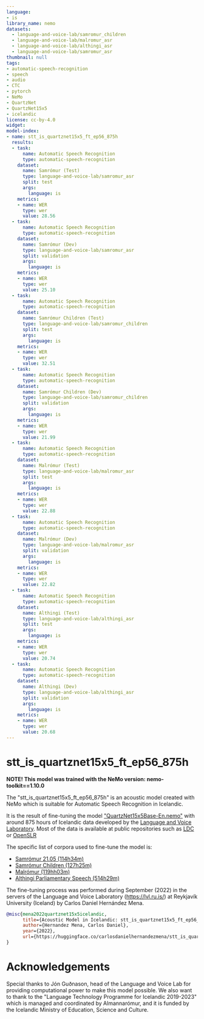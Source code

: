 ```yaml
---
language:
- is
library_name: nemo
datasets:
  - language-and-voice-lab/samromur_children
  - language-and-voice-lab/malromur_asr
  - language-and-voice-lab/althingi_asr
  - language-and-voice-lab/samromur_asr
thumbnail: null
tags:
- automatic-speech-recognition
- speech
- audio
- CTC
- pytorch
- NeMo
- QuartzNet
- QuartzNet15x5
- icelandic
license: cc-by-4.0
widget:
model-index:
- name: stt_is_quartznet15x5_ft_ep56_875h
  results:
  - task:
      name: Automatic Speech Recognition
      type: automatic-speech-recognition
    dataset:
      name: Samrómur (Test)
      type: language-and-voice-lab/samromur_asr
      split: test
      args: 
        language: is
    metrics:
    - name: WER
      type: wer
      value: 28.56
  - task:
      name: Automatic Speech Recognition
      type: automatic-speech-recognition
    dataset:
      name: Samrómur (Dev)
      type: language-and-voice-lab/samromur_asr
      split: validation
      args: 
        language: is
    metrics:
    - name: WER
      type: wer
      value: 25.10
  - task:
      name: Automatic Speech Recognition
      type: automatic-speech-recognition
    dataset:
      name: Samrómur Children (Test)
      type: language-and-voice-lab/samromur_children
      split: test
      args: 
        language: is
    metrics:
    - name: WER
      type: wer
      value: 32.51
  - task:
      name: Automatic Speech Recognition
      type: automatic-speech-recognition
    dataset:
      name: Samrómur Children (Dev)
      type: language-and-voice-lab/samromur_children
      split: validation
      args: 
        language: is
    metrics:
    - name: WER
      type: wer
      value: 21.99
  - task:
      name: Automatic Speech Recognition
      type: automatic-speech-recognition
    dataset:
      name: Malrómur (Test)
      type: language-and-voice-lab/malromur_asr
      split: test
      args: 
        language: is
    metrics:
    - name: WER
      type: wer
      value: 22.88
  - task:
      name: Automatic Speech Recognition
      type: automatic-speech-recognition
    dataset:
      name: Malrómur (Dev)
      type: language-and-voice-lab/malromur_asr
      split: validation
      args: 
        language: is
    metrics:
    - name: WER
      type: wer
      value: 22.82
  - task:
      name: Automatic Speech Recognition
      type: automatic-speech-recognition
    dataset:
      name: Althingi (Test)
      type: language-and-voice-lab/althingi_asr
      split: test
      args: 
        language: is
    metrics:
    - name: WER
      type: wer
      value: 20.74  
  - task:
      name: Automatic Speech Recognition
      type: automatic-speech-recognition
    dataset:
      name: Althingi (Dev)
      type: language-and-voice-lab/althingi_asr
      split: validation
      args: 
        language: is
    metrics:
    - name: WER
      type: wer
      value: 20.68
---
```


# stt_is_quartznet15x5_ft_ep56_875h

**NOTE! This model was trained with the NeMo version: nemo-toolkit==1.10.0**

The "stt_is_quartznet15x5_ft_ep56_875h" is an acoustic model created with NeMo which is suitable for Automatic Speech Recognition in Icelandic. 

It is the result of fine-tuning the model ["QuartzNet15x5Base-En.nemo"](https://catalog.ngc.nvidia.com/orgs/nvidia/models/nemospeechmodels/files) with around 875 hours of Icelandic data developed by the [Language and Voice Laboratory](https://huggingface.co/language-and-voice-lab). Most of the data is available at public repositories such as [LDC](https://www.ldc.upenn.edu/) or [OpenSLR](https://openslr.org/)

The specific list of corpora used to fine-tune the model is:

- [Samrómur 21.05 (114h34m)](http://www.openslr.org/112/)
- [Samrómur Children (127h25m)](https://catalog.ldc.upenn.edu/LDC2022S11)
- [Malrómur (119hh03m)](https://clarin.is/en/resources/malromur/)
- [Althingi Parliamentary Speech (514h29m)](https://catalog.ldc.upenn.edu/LDC2021S01)
	
The fine-tuning process was performed during September (2022) in the servers of the Language and Voice Laboratory (https://lvl.ru.is/) at Reykjavík University (Iceland) by Carlos Daniel Hernández Mena.

```bibtex
@misc{mena2022quartznet15x5icelandic,
      title={Acoustic Model in Icelandic: stt_is_quartznet15x5_ft_ep56_875h.}, 
      author={Hernandez Mena, Carlos Daniel},
      year={2022},
      url={https://huggingface.co/carlosdanielhernandezmena/stt_is_quartznet15x5_ft_ep56_875h},
}
```

# Acknowledgements

Special thanks to Jón Guðnason, head of the Language and Voice Lab for providing computational power to make this model possible. We also want to thank to the "Language Technology Programme for Icelandic 2019-2023" which is managed and coordinated by Almannarómur, and it is funded by the Icelandic Ministry of Education, Science and Culture.
